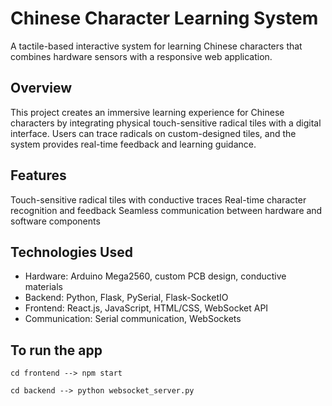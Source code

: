 # Chinese Character Learning System
A tactile-based interactive system for learning Chinese characters that combines hardware sensors with a responsive web application.

## Overview
This project creates an immersive learning experience for Chinese characters by integrating physical touch-sensitive radical tiles with a digital interface. Users can trace radicals on custom-designed tiles, and the system provides real-time feedback and learning guidance.

## Features
Touch-sensitive radical tiles with conductive traces
Real-time character recognition and feedback
Seamless communication between hardware and software components

## Technologies Used
- Hardware: Arduino Mega2560, custom PCB design, conductive materials
- Backend: Python, Flask, PySerial, Flask-SocketIO
- Frontend: React.js, JavaScript, HTML/CSS, WebSocket API
- Communication: Serial communication, WebSockets
  
## To run the app
`cd frontend --> npm start`

`cd backend --> python websocket_server.py`
